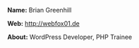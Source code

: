 **Name:**
Brian Greenhill

**Web:**
http://webfox01.de

**About:**
WordPress Developer, PHP Trainee

